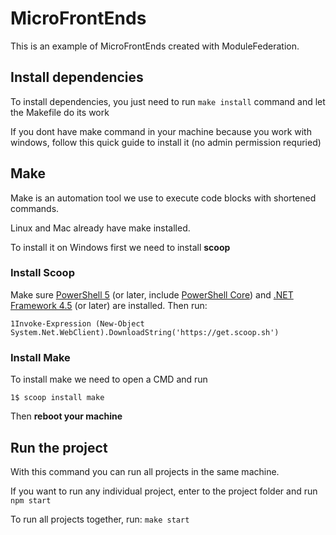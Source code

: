 
# MicroFrontEnds
This is an example of MicroFrontEnds created with ModuleFederation.


## Install dependencies
To install dependencies, you just need to run `make install` command and let the Makefile do its work

If you dont have make command in your machine because you work with windows, follow this quick guide to install it (no admin permission requried)

## Make

Make is an automation tool we use to execute code blocks with shortened commands.

Linux and Mac already have make installed.

To install it on Windows first we need to install **scoop**

### Install Scoop

Make sure [PowerShell 5](https://aka.ms/wmf5download "https://aka.ms/wmf5download") (or later, include [PowerShell Core](https://docs.microsoft.com/en-us/powershell/scripting/install/installing-powershell-core-on-windows?view=powershell-6 "https://docs.microsoft.com/en-us/powershell/scripting/install/installing-powershell-core-on-windows?view=powershell-6")) and [.NET Framework 4.5](https://www.microsoft.com/net/download "https://www.microsoft.com/net/download") (or later) are installed. Then run:

`1Invoke-Expression (New-Object System.Net.WebClient).DownloadString('https://get.scoop.sh')`

### Install Make

To install make we need to open a CMD and run

`1$ scoop install make`

Then **reboot your machine**

## Run the project
With this command you can run all projects in the same machine.

If you want to run any individual project, enter to the project folder and run `npm start`

To run all projects together, run: `make start`